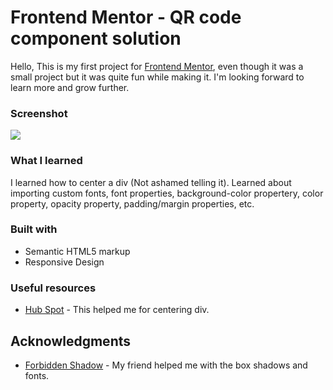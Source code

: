 # Frontend Mentor - QR code component solution

Hello, This is my first project for [Frontend Mentor](https://www.frontendmentor.io/), even though it was a small project but it was quite fun while making it. I'm looking forward to learn more and grow further.

### Screenshot

![](./design/project//images/screenshot.png)

### What I learned

I learned how to center a div (Not ashamed telling it). Learned about importing custom fonts, font properties, background-color propertery, color property, opacity property, padding/margin properties, etc.

### Built with

- Semantic HTML5 markup
- Responsive Design

### Useful resources

- [Hub Spot](https://blog.hubspot.com/website/center-div-css) - This helped me for centering div.

## Acknowledgments

- [Forbidden Shadow](https://github.com/ForbiddenShadow/) - My friend helped me with the box shadows and fonts.
